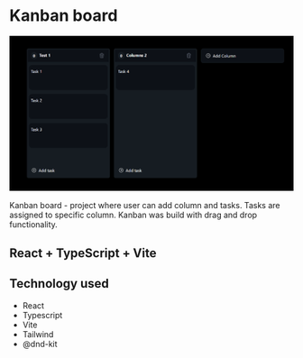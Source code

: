 # Kanban board

![alt text](https://github.com/brovnie/kanban-board/blob/main/project_photo.png?raw=true)

Kanban board - project where user can add column and tasks. Tasks are assigned to specific column. Kanban was build with drag and drop functionality.

## React + TypeScript + Vite

## Technology used

- React
- Typescript
- Vite
- Tailwind
- @dnd-kit
